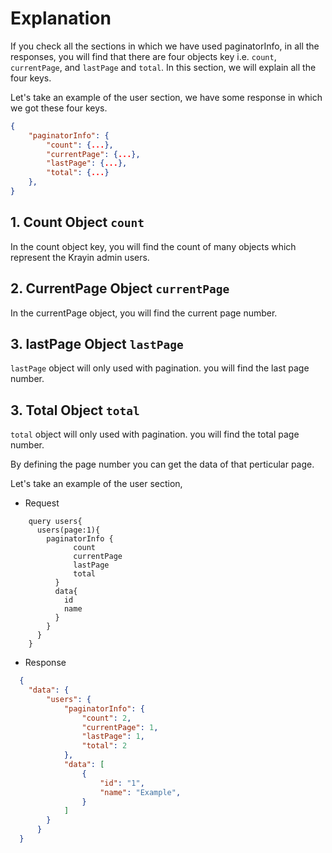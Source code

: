 # Explanation

If you check all the sections in which we have used paginatorInfo, in all the responses, you will find that there are four objects key i.e. `count`, `currentPage`, and `lastPage` and `total`. In this section, we will explain all the four keys.

Let's take an example of the user section, we have some response in which we got these four keys.

~~~json
{
    "paginatorInfo": {
        "count": {...},
        "currentPage": {...},
        "lastPage": {...},
        "total": {...}
    },
}
~~~

## 1. Count Object `count`

In the count object key, you will find the count of many objects which represent the Krayin admin users.

## 2. CurrentPage Object `currentPage`

In the currentPage object, you will find the current page number.

## 3. lastPage Object `lastPage`

`lastPage` object will only used with pagination. you will find the last page number.

## 3. Total Object `total`

`total` object will only used with pagination. you will find the total page number.

By defining the page number you can get the data of that perticular page.

Let's take an example of the user section,

- Request
~~~query
    query users{
      users(page:1){
        paginatorInfo {
              count
              currentPage
              lastPage
              total  
          }
          data{
            id
            name
          }
        }
      }
    }
~~~

- Response

~~~json
  {
    "data": {
        "users": {
            "paginatorInfo": {
                "count": 2,
                "currentPage": 1,
                "lastPage": 1,
                "total": 2
            },
            "data": [
                {
                    "id": "1",
                    "name": "Example",
                }
            ]
        }
      }
  }
~~~